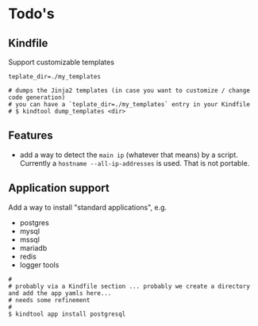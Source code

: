 # Todo's

## Kindfile

Support customizable templates

```
teplate_dir=./my_templates

# dumps the Jinja2 templates (in case you want to customize / change code generation)
# you can have a `teplate_dir=./my_templates` entry in your Kindfile
# $ kindtool dump_templates <dir>
```

## Features

- add a way to detect the `main ip` (whatever that means) by a script. Currently a `hostname --all-ip-addresses` is used. That is not portable.

## Application support

Add a way to install "standard applications", e.g.

- postgres
- mysql
- mssql
- mariadb
- redis
- logger tools

```
#
# probably via a Kindfile section ... probably we create a directory and add the app yamls here...
# needs some refinement
#
$ kindtool app install postgresql
```